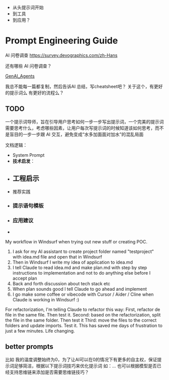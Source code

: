 - 从头提示词开始
- 到工具
- 到应用？
# Prompt Engineering Guide


AI 问卷调查
https://survey.devographics.com/zh-Hans

还有哪些 AI 问卷调查？

[GenAI_Agents](https://github.com/NirDiamant/GenAI_Agents)


我总不能每一篇都复制，然后告诉AI
总结，写cheatsheet吧？
关于这个，有更好的提示词么
有更好的流程么？

## TODO
一个提示词导师，旨在引导用户思考如何一步一步写出提示词，一个完美的提示词需要思考什么，考虑哪些因素，让用户每次写提示词的时候知道该如何思考，而不是盲目的一步一步跟 AI 交互，避免变成“水多加面面对加水”的混乱局面

文档逻辑：
- System Prompt
-  **技术启发**：
-  ## 工程启示
-  推荐实践
-  ### 提示语句模板
-  ### 应用建议
-  

My workflow in Windsurf when trying out new stuff or creating POC. 

1. I ask for my AI assistant to create project folder named "testproject" with idea.md file and open that in Windsurf
2. Then in Windsurf I write my idea of application to idea.md
3. I tell Claude to read idea.md and make plan.md with step by step instructions to implementation and not to do anything else before I accept plan
4. Back and forth discussion about tech stack etc
5. When plan sounds good I tell Claude to go ahead and implement
6. I go make some coffee or vibecode with Cursor / Aider / Cline when Claude is working in Windsurf :)

For refactorization, I'm telling Claude to refactor this way:
First, refactor de file in the same file. Then test it.
Second: based on the refactorization, split the file in the same folder. Then test it
Third: move the files to the correct folders and update imports.
Test it.
This has saved me days of frustration to just a few minutes. Life changing.


## better prompts
比如 
我的温度调整始终为0，为了让AI可以在0的情况下有更多的自主权，保证提示词足够简洁，根据以下提示词技巧来优化提示词
如：...
也可以根据模型是否已经支持思维链来添加是否需要思维链技巧？